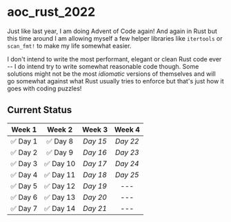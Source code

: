 # aoc_rust_2022

Just like last year, I am doing Advent of Code again! And again in Rust but this time around I am allowing myself a few helper libraries like `itertools` or `scan_fmt!` to make my life somewhat easier.

I don't intend to write the most performant, elegant or clean Rust code ever -- I do intend try to write somewhat reasonable code though. Some solutions might not be the most *idiomatic* versions of themselves and will go somewhat against what Rust usually tries to enforce but that's just how it goes with coding puzzles!

## Current Status

| Week 1        | Week 2        | Week 3        | Week 4        |
| ------------- |:-------------:|:-------------:|:-------------:|
| ✅ Day 1    | ✅ Day 8       |  *Day 15*     | *Day 22*
| ✅ Day 2    | ✅ Day 9       |  *Day 16*     | *Day 23*
| ✅ Day 3    | ✅ Day 10      |  *Day 17*     | *Day 24*  
| ✅ Day 4    | ✅ Day 11      |  *Day 18*     | *Day 25*
| ✅ Day 5    | ✅ Day 12      |  *Day 19*     | ---
| ✅ Day 6    | ✅ Day 13      |  *Day 20*     | ---
| ✅ Day 7    | ✅ Day 14      |  *Day 21*     | ---
